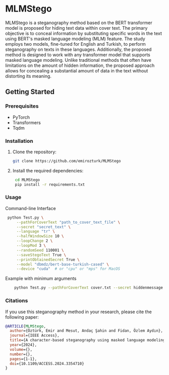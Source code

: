 # MLMStego

MLMStego is a steganography method based on the BERT transformer model is proposed for hiding text data within cover text. The primary objective is to conceal information by substituting specific words in the text using BERT's masked language modeling (MLM) feature. The study employs two models, fine-tuned for English and Turkish, to perform steganography on texts in these languages. Additionally, the proposed method is designed to work with any transformer model that supports masked language modeling. Unlike traditional methods that often have limitations on the amount of hidden information, the proposed approach allows for concealing a substantial amount of data in the text without distorting its meaning. 


## Getting Started

### Prerequisites

- PyTorch
- Transformers
- Tqdm

### Installation

1. Clone the repository:

   ```bash
   git clone https://github.com/emirozturk/MLMStego

2. Install the required dependencies:

   ```bash
    cd MLMStego
    pip install -r requirements.txt


### Usage

Command-line Interface

   ```bash
    python Test.py \
        --pathForCoverText "path_to_cover_text_file" \
        --secret "secret_text" \
        --language "tr" \
        --halfWindowSize 10 \
        --loopChange 2 \
        --loopMod 3 \
        --randomSeed 110001 \
        --saveStegoText True \
        --printObtainedSecret True \
        --model "dbmdz/bert-base-turkish-cased" \
        --device "cuda"  # or "cpu" or "mps" for MacOS
```

Example with minimum arguments

```bash
    python Test.py --pathForCoverText cover.txt --secret hiddenmessage
```

### Citations

If you use this steganography method in your research, please cite the following paper:

```bibtex
@ARTICLE{MLMStego,
  author={Öztürk, Emir and Mesut, Andaç Şahin and Fidan, Özlem Aydın},
  journal={IEEE Access}, 
  title={A character-based steganography using masked language modeling}, 
  year={2024},
  volume={},
  number={},
  pages={1-1},
  doi={10.1109/ACCESS.2024.3354710}
}
